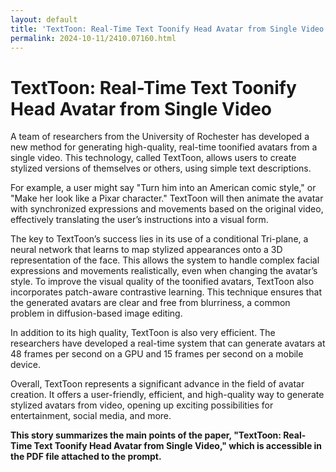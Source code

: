 ```yaml
---
layout: default
title: 'TextToon: Real-Time Text Toonify Head Avatar from Single Video'
permalink: 2024-10-11/2410.07160.html
---
```

# TextToon: Real-Time Text Toonify Head Avatar from Single Video 

A team of researchers from the University of Rochester has developed a new method for generating high-quality, real-time toonified avatars from a single video. This technology, called TextToon, allows users to create stylized versions of themselves or others, using simple text descriptions. 

For example, a user might say "Turn him into an American comic style," or "Make her look like a Pixar character." TextToon will then animate the avatar with synchronized expressions and movements based on the original video, effectively translating the user’s instructions into a visual form. 

The key to TextToon’s success lies in its use of a conditional Tri-plane, a neural network that learns to map stylized appearances onto a 3D representation of the face. This allows the system to handle complex facial expressions and movements realistically, even when changing the avatar’s style. To improve the visual quality of the toonified avatars, TextToon also incorporates patch-aware contrastive learning. This technique ensures that the generated avatars are clear and free from blurriness, a common problem in diffusion-based image editing.

In addition to its high quality, TextToon is also very efficient. The researchers have developed a real-time system that can generate avatars at 48 frames per second on a GPU and 15 frames per second on a mobile device. 

Overall, TextToon represents a significant advance in the field of avatar creation. It offers a user-friendly, efficient, and high-quality way to generate stylized avatars from video, opening up exciting possibilities for entertainment, social media, and more.  

**This story summarizes the main points of the paper, "TextToon: Real-Time Text Toonify Head Avatar from Single Video," which is accessible in the PDF file attached to the prompt.**